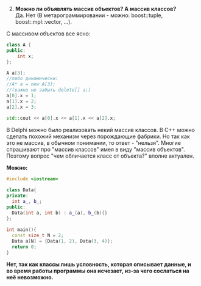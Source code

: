 002. **Можно ли объявлять массив объектов? А массив классов?**  
Да. Нет (В метарограммировании - можно: boost::tuple, boost::mpl::vector, ...).


С массивом объектов все ясно:

```c++
class A {
public:
    int x;
};

A a[3];
//либо динамически:
//A* a = new A[3];
//(важно не забыть delete[] a;)
a[0].x = 1;
a[1].x = 2;
a[2].x = 3;

std::cout << a[0].x << a[1].x << a[2].x;
```

В Delphi можно было  реализовать некий массив классов. В C++ можно сделать похожий механизм через порождающие фабрики. Но так как это не массив, в обычном понимании, то ответ - "нельзя".
Многие спрашивают про "массив классов" имея в виду "массив объектов". Поэтому вопрос "чем обличается класс от объекта?" вполне актуален. 



**Можно:**
```c++
#include <iostream>
 
class Data{
private:
  int a_, b_;
public:
  Data(int a, int b) : a_(a), b_(b){}
};
 
int main(){
  const size_t N = 2;
  Data a[N] = {Data(1, 2), Data(3, 4)};
  return 0;
}
```  
**Нет, так как классы лишь условность, которая описывает данные, и во время работы программы она исчезает, из-за чего сослаться на неё  невозможно.**
